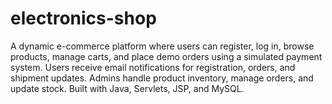# electronics-shop
 A dynamic e-commerce platform where users can register, log in, browse products, manage carts, and place demo orders using a simulated payment system. Users receive email notifications for registration, orders, and shipment updates. Admins handle product inventory, manage orders, and update stock. Built with Java, Servlets, JSP, and MySQL.
